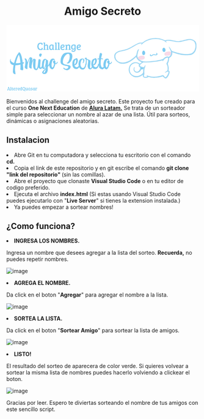 <h1 align="center">Amigo Secreto</h1>

<p align="center">
  <img src="./asset-readme/banner.jpg" alt="challenge amigo secreto banner" width="600">
</p>
<p>Bienvenidos al challenge del amigo secreto.
Este proyecto fue creado para el curso <b>One Next Education</b> de <b><a href="https://www.aluracursos.com/">Alura Latam.</a></b>
Se trata de un sorteador simple para seleccionar un nombre al azar de una lista. Útil para sorteos, dinámicas o asignaciones aleatorias.</p>
<h2>Instalacion</h2>
<li>Abre Git en tu computadora y selecciona tu escritorio con el comando <b>cd.</b></li>
<li>Copia el link de este repositorio y en git escribe el comando <b>git clone "link del repositorio" </b>(sin las comillas).</li>
<li>Abre el proyecto que clonaste <b>Visual Studio Code</b> o en tu editor de codigo preferido.</li>
<li>Ejecuta el archivo <b>index.html</b> (Si estas usando Visual Studio Code puedes ejecutarlo con "<b>Live Server</b>" si tienes la extension instalada.)</li>
<li>Ya puedes empezar a sortear nombres!</li>
<h2>¿Como funciona?</h2>
<p> <li><b>INGRESA LOS NOMBRES.</b></li></p>
  <p> Ingresa un nombre que desees agregar a la lista del sorteo. <b>Recuerda,</b> no puedes repetir nombres.</p>
<img width="500" height="400" alt="image" src="https://github.com/user-attachments/assets/0a2e6066-9104-4908-a24c-e020082b9699" />
<p><li><b>AGREGA EL NOMBRE.</b></li></p>
<p>Da click en el boton "<b>Agregar</b>" para agregar el nombre a la lista.</p>
<img width="500" height="400" alt="image" src="https://github.com/user-attachments/assets/7f985644-eaf9-46ae-9a27-2cfa7d65fb3f" />
<p><li><b>SORTEA LA LISTA.</b></li></p>
<p>Da click en el boton "<b>Sortear Amigo</b>" para sortear la lista de amigos.</p>
<img width="500" height="400" alt="image" src="https://github.com/user-attachments/assets/1d486e5e-fe53-4f7b-b1ab-60ed2c2a77bb" />
<p><li><b>LISTO!</b></li></p>
<p>El resultado del sorteo de aparecera de color verde. Si quieres volvear a sortear la misma lista de nombres puedes hacerlo 
volviendo a clickear el boton.</p>
<img width="500" height="400" alt="image" src="https://github.com/user-attachments/assets/5c1967ca-ac94-472c-950a-00d165fd223a" />
<p>Gracias por leer. Espero te diviertas sorteando el nombre de tus amigos con este sencillo script.</p>

